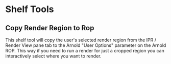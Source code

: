 # Shelf Tools

## Copy Render Region to Rop

This shelf tool will copy the user's selected render region from the IPR / Render View pane tab to
the Arnold "User Options" parameter on the Arnold ROP. This way if you need to run a render for just a
cropped region you can interactively select where you want to render.